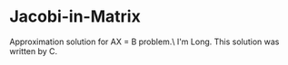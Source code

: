 # Jacobi-in-Matrix
Approximation solution for AX = B problem.\\
I'm Long. This solution was written by C.

